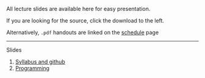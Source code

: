 

All lecture slides are available here for easy presentation.

If you are looking for the source, click the download to the left.

Alternatively, `.pdf` handouts are linked on the [schedule](https://stats432-sp2020.github.io/schedule.html) page

---

Slides

1. [Syllabus and github](lec01.html)
1. [Programming](lec02.html)

